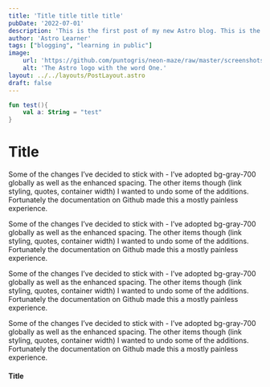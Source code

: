 ```yaml
---
title: 'Title title title title'
pubDate: '2022-07-01'
description: 'This is the first post of my new Astro blog. This is the first post of my new Astro blog. This is the first post of my new Astro blog. '
author: 'Astro Learner'
tags: ["blogging", "learning in public"]
image:
    url: 'https://github.com/puntogris/neon-maze/raw/master/screenshots/2.webp' 
    alt: 'The Astro logo with the word One.'
layout: ../../layouts/PostLayout.astro
draft: false
---
```


```kotlin
fun test(){
    val a: String = "test"
}
```

# Title

Some of the changes I’ve decided to stick with - I’ve adopted bg-gray-700 globally as well as the enhanced spacing. The other items though (link styling, quotes, container width) I wanted to undo some of the additions. Fortunately the documentation on Github made this a mostly painless experience.

Some of the changes I’ve decided to stick with - I’ve adopted bg-gray-700 globally as well as the enhanced spacing. The other items though (link styling, quotes, container width) I wanted to undo some of the additions. Fortunately the documentation on Github made this a mostly painless experience.

Some of the changes I’ve decided to stick with - I’ve adopted bg-gray-700 globally as well as the enhanced spacing. The other items though (link styling, quotes, container width) I wanted to undo some of the additions. Fortunately the documentation on Github made this a mostly painless experience.

Some of the changes I’ve decided to stick with - I’ve adopted bg-gray-700 globally as well as the enhanced spacing. The other items though (link styling, quotes, container width) I wanted to undo some of the additions. Fortunately the documentation on Github made this a mostly painless experience.

#### Title